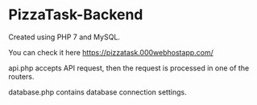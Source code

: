 # PizzaTask-Backend
Created using PHP 7 and MySQL.

You can check it here https://pizzatask.000webhostapp.com/

api.php accepts API request,
then the request is processed in one of the routers.

database.php contains database connection settings.
